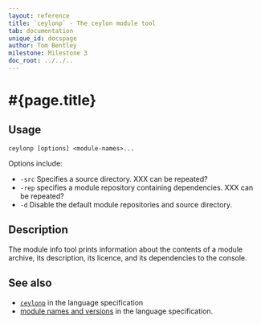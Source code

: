 ```yaml
---
layout: reference
title: `ceylonp` - The ceylon module tool
tab: documentation
unique_id: docspage
author: Tom Bentley
milestone: Milestone 3
doc_root: ../../..
---
```


# #{page.title}

## Usage 

<!-- lang: none -->
    ceylonp [options] <module-names>...

Options include:

* `-src` Specifies a source directory. XXX can be repeated?
* `-rep` specifies a module repository containing dependencies. XXX can be repeated?
* `-d` Disable the default module repositories and source directory.

## Description

The module info tool prints information about the contents of a module 
archive, its description, its licence, and its dependencies to the console.

## See also

* [`ceylonp`](#{page.doc_root}/#{site.urls.spec_relative}#themoduleinfotool) in the language specification
* [module names and versions](#{page.doc_root}/#{site.urls.spec_relative}#modulenamesandversionidentifiers) in the language specification.
